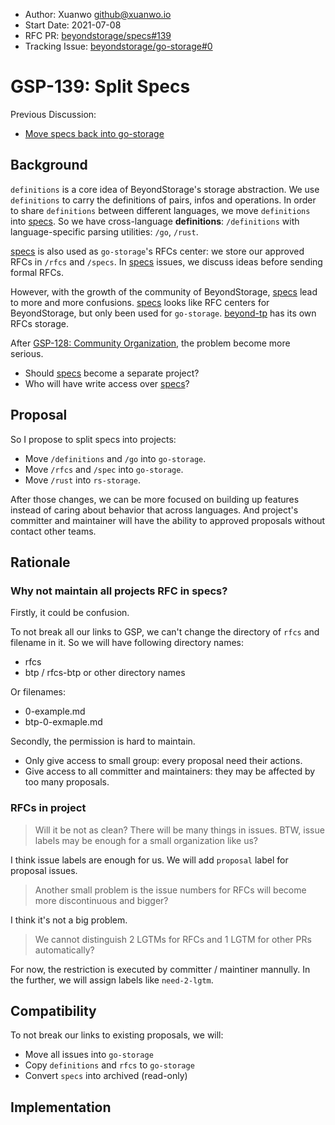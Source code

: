 - Author: Xuanwo <github@xuanwo.io>
- Start Date: 2021-07-08
- RFC PR: [beyondstorage/specs#139](https://github.com/beyondstorage/specs/issues/139)
- Tracking Issue: [beyondstorage/go-storage#0](https://github.com/beyondstorage/go-storage/issues/0)

# GSP-139: Split Specs

Previous Discussion:

- [Move specs back into go-storage](https://github.com/beyondstorage/specs/issues/138)

## Background

`definitions` is a core idea of BeyondStorage's storage abstraction. We use `definitions` to carry the definitions of pairs, infos and operations. In order to share `definitions` between different languages, we move `definitions` into [specs]. So we have cross-language **definitions**: `/definitions` with language-specific parsing utilities: `/go`, `/rust`.

[specs] is also used as `go-storage`'s RFCs center: we store our approved RFCs in `/rfcs` and `/specs`. In [specs] issues, we discuss ideas before sending formal RFCs.

However, with the growth of the community of BeyondStorage, [specs] lead to more and more confusions. [specs] looks like RFC centers for BeyondStorage, but only been used for `go-storage`. [beyond-tp](https://github.com/beyondstorage/beyond-tp) has its own RFCs storage.

After [GSP-128: Community Organization](./128-community-organization.md), the problem become more serious.

- Should [specs] become a separate project?
- Who will have write access over [specs]?

## Proposal

So I propose to split specs into projects:

- Move `/definitions` and `/go` into `go-storage`.
- Move `/rfcs` and `/spec` into `go-storage`.
- Move `/rust` into `rs-storage`.

After those changes, we can be more focused on building up features instead of caring about behavior that across languages. And project's committer and maintainer will have the ability to approved proposals without contact other teams.

## Rationale

### Why not maintain all projects RFC in specs?

Firstly, it could be confusion.

To not break all our links to GSP, we can't change the directory of `rfcs` and filename in it. So we will have following directory names:

- rfcs
- btp / rfcs-btp or other directory names

Or filenames:

- 0-example.md
- btp-0-exmaple.md

Secondly, the permission is hard to maintain.

- Only give access to small group: every proposal need their actions.
- Give access to all committer and maintainers: they may be affected by too many proposals.

### RFCs in project

> Will it be not as clean? There will be many things in issues. BTW, issue labels may be enough for a small organization like us?

I think issue labels are enough for us. We will add `proposal` label for proposal issues.

> Another small problem is the issue numbers for RFCs will become more discontinuous and bigger?

I think it's not a big problem.

> We cannot distinguish 2 LGTMs for RFCs and 1 LGTM for other PRs automatically?

For now, the restriction is executed by committer / maintiner mannully. In the further, we will assign labels like `need-2-lgtm`.

## Compatibility

To not break our links to existing proposals, we will:

- Move all issues into `go-storage`
- Copy `definitions` and `rfcs` to `go-storage`
- Convert `specs` into archived (read-only)

## Implementation

[specs]: https://github.com/beyondstorage/specs
